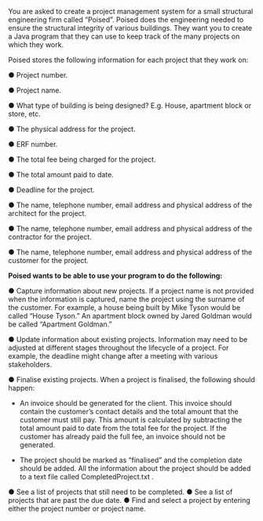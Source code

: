 You are asked to create a project management system for a small structural
engineering firm called “Poised”. Poised does the engineering needed to ensure
the structural integrity of various buildings. They want you to create a Java
program that they can use to keep track of the many projects on which they work.

Poised stores the following information for each project that they work on:

● Project number.

● Project name.

● What type of building is being designed? E.g. House, apartment block or store, etc.

● The physical address for the project.

● ERF number.

● The total fee being charged for the project.

● The total amount paid to date.

● Deadline for the project.

● The name, telephone number, email address and physical address of the
architect for the project.

● The name, telephone number, email address and physical address of the
contractor for the project.

● The name, telephone number, email address and physical address of the
customer for the project.


**Poised wants to be able to use your program to do the following:**


● Capture information about new projects. If a project name is not provided
when the information is captured, name the project using the surname of
the customer. For example, a house being built by Mike Tyson would be
called “House Tyson.” An apartment block owned by Jared Goldman would
be called “Apartment Goldman.”

● Update information about existing projects. Information may need to be
adjusted at different stages throughout the lifecycle of a project. For
example, the deadline might change after a meeting with various
stakeholders.

● Finalise existing projects. When a project is finalised, the following should
happen:

- An invoice should be generated for the client. This invoice should
contain the customer’s contact details and the total amount that the
customer must still pay. This amount is calculated by subtracting the
total amount paid to date from the total fee for the project. If the
customer has already paid the full fee, an invoice should not be
generated.

- The project should be marked as “finalised” and the completion date
should be added. All the information about the project should be
added to a text file called CompletedProject.txt .

● See a list of projects that still need to be completed.
● See a list of projects that are past the due date.
● Find and select a project by entering either the project number or project
name.
